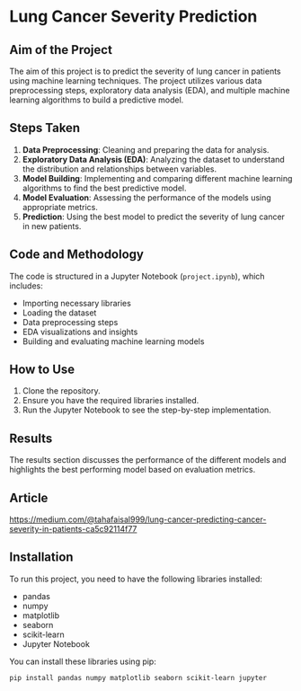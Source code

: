 # Lung Cancer Severity Prediction

## Aim of the Project
The aim of this project is to predict the severity of lung cancer in patients using machine learning techniques. The project utilizes various data preprocessing steps, exploratory data analysis (EDA), and multiple machine learning algorithms to build a predictive model.

## Steps Taken
1. **Data Preprocessing**: Cleaning and preparing the data for analysis.
2. **Exploratory Data Analysis (EDA)**: Analyzing the dataset to understand the distribution and relationships between variables.
3. **Model Building**: Implementing and comparing different machine learning algorithms to find the best predictive model.
4. **Model Evaluation**: Assessing the performance of the models using appropriate metrics.
5. **Prediction**: Using the best model to predict the severity of lung cancer in new patients.

## Code and Methodology
The code is structured in a Jupyter Notebook (`project.ipynb`), which includes:
- Importing necessary libraries
- Loading the dataset
- Data preprocessing steps
- EDA visualizations and insights
- Building and evaluating machine learning models

## How to Use
1. Clone the repository.
2. Ensure you have the required libraries installed.
3. Run the Jupyter Notebook to see the step-by-step implementation.

## Results
The results section discusses the performance of the different models and highlights the best performing model based on evaluation metrics.

## Article
https://medium.com/@tahafaisal999/lung-cancer-predicting-cancer-severity-in-patients-ca5c92114f77

## Installation
To run this project, you need to have the following libraries installed:
- pandas
- numpy
- matplotlib
- seaborn
- scikit-learn
- Jupyter Notebook

You can install these libraries using pip:
```bash
pip install pandas numpy matplotlib seaborn scikit-learn jupyter
